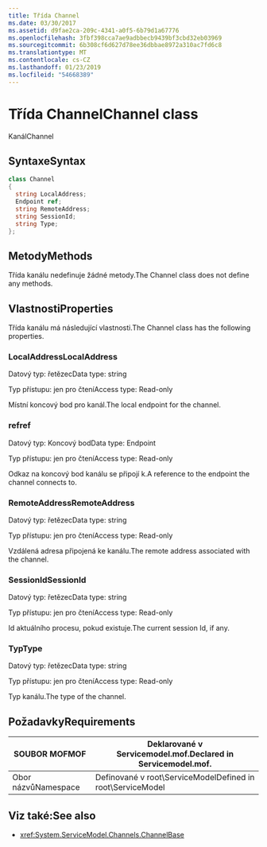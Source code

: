 ```yaml
---
title: Třída Channel
ms.date: 03/30/2017
ms.assetid: d9fae2ca-209c-4341-a0f5-6b79d1a67776
ms.openlocfilehash: 3fbf398cca7ae9adbbecb9439bf3cbd32eb03969
ms.sourcegitcommit: 6b308cf6d627d78ee36dbbae8972a310ac7fd6c8
ms.translationtype: MT
ms.contentlocale: cs-CZ
ms.lasthandoff: 01/23/2019
ms.locfileid: "54668389"
---
```

# <a name="channel-class"></a><span data-ttu-id="955d8-102">Třída Channel</span><span class="sxs-lookup"><span data-stu-id="955d8-102">Channel class</span></span>
<span data-ttu-id="955d8-103">Kanál</span><span class="sxs-lookup"><span data-stu-id="955d8-103">Channel</span></span>  
  
## <a name="syntax"></a><span data-ttu-id="955d8-104">Syntaxe</span><span class="sxs-lookup"><span data-stu-id="955d8-104">Syntax</span></span>  
  
```csharp
class Channel  
{  
  string LocalAddress;  
  Endpoint ref;  
  string RemoteAddress;  
  string SessionId;  
  string Type;  
};  
```  
  
## <a name="methods"></a><span data-ttu-id="955d8-105">Metody</span><span class="sxs-lookup"><span data-stu-id="955d8-105">Methods</span></span>  
 <span data-ttu-id="955d8-106">Třída kanálu nedefinuje žádné metody.</span><span class="sxs-lookup"><span data-stu-id="955d8-106">The Channel class does not define any methods.</span></span>  
  
## <a name="properties"></a><span data-ttu-id="955d8-107">Vlastnosti</span><span class="sxs-lookup"><span data-stu-id="955d8-107">Properties</span></span>  
 <span data-ttu-id="955d8-108">Třída kanálu má následující vlastnosti.</span><span class="sxs-lookup"><span data-stu-id="955d8-108">The Channel class has the following properties.</span></span>  
  
### <a name="localaddress"></a><span data-ttu-id="955d8-109">LocalAddress</span><span class="sxs-lookup"><span data-stu-id="955d8-109">LocalAddress</span></span>  
 <span data-ttu-id="955d8-110">Datový typ: řetězec</span><span class="sxs-lookup"><span data-stu-id="955d8-110">Data type: string</span></span>  
  
 <span data-ttu-id="955d8-111">Typ přístupu: jen pro čtení</span><span class="sxs-lookup"><span data-stu-id="955d8-111">Access type: Read-only</span></span>  
  
 <span data-ttu-id="955d8-112">Místní koncový bod pro kanál.</span><span class="sxs-lookup"><span data-stu-id="955d8-112">The local endpoint for the channel.</span></span>  
  
### <a name="ref"></a><span data-ttu-id="955d8-113">ref</span><span class="sxs-lookup"><span data-stu-id="955d8-113">ref</span></span>  
 <span data-ttu-id="955d8-114">Datový typ: Koncový bod</span><span class="sxs-lookup"><span data-stu-id="955d8-114">Data type: Endpoint</span></span>  
  
 <span data-ttu-id="955d8-115">Typ přístupu: jen pro čtení</span><span class="sxs-lookup"><span data-stu-id="955d8-115">Access type: Read-only</span></span>  
  
 <span data-ttu-id="955d8-116">Odkaz na koncový bod kanálu se připojí k.</span><span class="sxs-lookup"><span data-stu-id="955d8-116">A reference to the endpoint the channel connects to.</span></span>  
  
### <a name="remoteaddress"></a><span data-ttu-id="955d8-117">RemoteAddress</span><span class="sxs-lookup"><span data-stu-id="955d8-117">RemoteAddress</span></span>  
 <span data-ttu-id="955d8-118">Datový typ: řetězec</span><span class="sxs-lookup"><span data-stu-id="955d8-118">Data type: string</span></span>  
  
 <span data-ttu-id="955d8-119">Typ přístupu: jen pro čtení</span><span class="sxs-lookup"><span data-stu-id="955d8-119">Access type: Read-only</span></span>  
  
 <span data-ttu-id="955d8-120">Vzdálená adresa připojená ke kanálu.</span><span class="sxs-lookup"><span data-stu-id="955d8-120">The remote address associated with the channel.</span></span>  
  
### <a name="sessionid"></a><span data-ttu-id="955d8-121">SessionId</span><span class="sxs-lookup"><span data-stu-id="955d8-121">SessionId</span></span>  
 <span data-ttu-id="955d8-122">Datový typ: řetězec</span><span class="sxs-lookup"><span data-stu-id="955d8-122">Data type: string</span></span>  
  
 <span data-ttu-id="955d8-123">Typ přístupu: jen pro čtení</span><span class="sxs-lookup"><span data-stu-id="955d8-123">Access type: Read-only</span></span>  
  
 <span data-ttu-id="955d8-124">Id aktuálního procesu, pokud existuje.</span><span class="sxs-lookup"><span data-stu-id="955d8-124">The current session Id, if any.</span></span>  
  
### <a name="type"></a><span data-ttu-id="955d8-125">Typ</span><span class="sxs-lookup"><span data-stu-id="955d8-125">Type</span></span>  
 <span data-ttu-id="955d8-126">Datový typ: řetězec</span><span class="sxs-lookup"><span data-stu-id="955d8-126">Data type: string</span></span>  
  
 <span data-ttu-id="955d8-127">Typ přístupu: jen pro čtení</span><span class="sxs-lookup"><span data-stu-id="955d8-127">Access type: Read-only</span></span>  
  
 <span data-ttu-id="955d8-128">Typ kanálu.</span><span class="sxs-lookup"><span data-stu-id="955d8-128">The type of the channel.</span></span>  
  
## <a name="requirements"></a><span data-ttu-id="955d8-129">Požadavky</span><span class="sxs-lookup"><span data-stu-id="955d8-129">Requirements</span></span>  
  
|<span data-ttu-id="955d8-130">SOUBOR MOF</span><span class="sxs-lookup"><span data-stu-id="955d8-130">MOF</span></span>|<span data-ttu-id="955d8-131">Deklarované v Servicemodel.mof.</span><span class="sxs-lookup"><span data-stu-id="955d8-131">Declared in Servicemodel.mof.</span></span>|  
|---------|-----------------------------------|  
|<span data-ttu-id="955d8-132">Obor názvů</span><span class="sxs-lookup"><span data-stu-id="955d8-132">Namespace</span></span>|<span data-ttu-id="955d8-133">Definované v root\ServiceModel</span><span class="sxs-lookup"><span data-stu-id="955d8-133">Defined in root\ServiceModel</span></span>|  
  
## <a name="see-also"></a><span data-ttu-id="955d8-134">Viz také:</span><span class="sxs-lookup"><span data-stu-id="955d8-134">See also</span></span>
- <xref:System.ServiceModel.Channels.ChannelBase>
